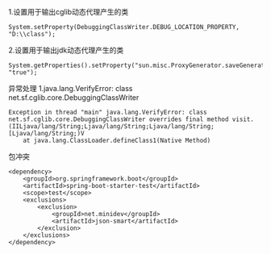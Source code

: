 1.设置用于输出cglib动态代理产生的类
```
System.setProperty(DebuggingClassWriter.DEBUG_LOCATION_PROPERTY, "D:\\class");
```

2.设置用于输出jdk动态代理产生的类
```
System.getProperties().setProperty("sun.misc.ProxyGenerator.saveGeneratedFiles", "true");
```

异常处理
1.java.lang.VerifyError: class net.sf.cglib.core.DebuggingClassWriter
```
Exception in thread "main" java.lang.VerifyError: class net.sf.cglib.core.DebuggingClassWriter overrides final method visit.(IILjava/lang/String;Ljava/lang/String;Ljava/lang/String;[Ljava/lang/String;)V
    at java.lang.ClassLoader.defineClass1(Native Method)
```
包冲突
```
<dependency>
    <groupId>org.springframework.boot</groupId>
    <artifactId>spring-boot-starter-test</artifactId>
    <scope>test</scope>
    <exclusions>
        <exclusion>
            <groupId>net.minidev</groupId>
            <artifactId>json-smart</artifactId>
        </exclusion>
    </exclusions>
</dependency>
```
